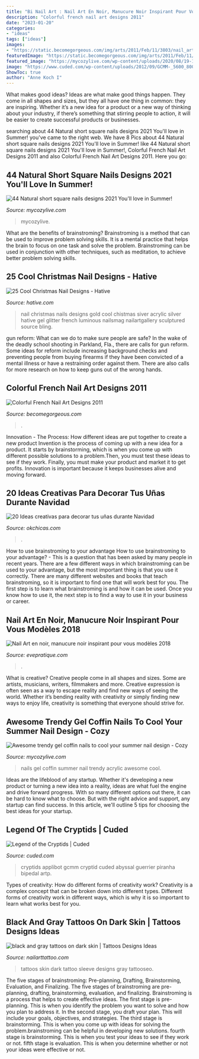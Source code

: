 ```yaml
---
title: "Bi Nail Art : Nail Art En Noir, Manucure Noir Inspirant Pour Vous Modèles 2018"
description: "Colorful french nail art designs 2011"
date: "2023-01-20"
categories:
- "ideas"
tags: ["ideas"]
images:
- "https://static.becomegorgeous.com/img/arts/2011/Feb/11/3803/nail_art_purple.jpg"
featuredImage: "https://static.becomegorgeous.com/img/arts/2011/Feb/11/3803/nail_art_purple.jpg"
featured_image: "https://mycozylive.com/wp-content/uploads/2020/08/19-1.jpg"
image: "https://www.cuded.com/wp-content/uploads/2012/09/GCMM-_5600_800.jpg"
ShowToc: true
author: "Anne Koch I"
---
```



What makes good ideas?
Ideas are what make good things happen. They come in all shapes and sizes, but they all have one thing in common: they are inspiring. Whether it’s a new idea for a product or a new way of thinking about your industry, if there’s something that stirring people to action, it will be easier to create successful products or businesses.

	

		
searching about 44 Natural short square nails designs 2021 You&#039;ll love in Summer! you've came to the right web. We have 8 Pics about 44 Natural short square nails designs 2021 You&#039;ll love in Summer! like 44 Natural short square nails designs 2021 You&#039;ll love in Summer!, Colorful French Nail Art Designs 2011 and also Colorful French Nail Art Designs 2011. Here you go:
		
    
## 44 Natural Short Square Nails Designs 2021 You&#039;ll Love In Summer!

<img loading=lazy src="https://mycozylive.com/wp-content/uploads/2021/04/4-14-683x1024.jpg" onerror="this.onerror=null;this.src='https://tse1.mm.bing.net/th?id=OIP.IZ6UKRMgyWlOo2yrd6A33gHaLG&amp;pid=15.1';" alt="44 Natural short square nails designs 2021 You&#039;ll love in Summer!">

_Source: mycozylive.com_

>mycozylive. 

	

What are the benefits of brainstroming?
Brainstroming is a method that can be used to improve problem solving skills. It is a mental practice that helps the brain to focus on one task and solve the problem. Brainstroming can be used in conjunction with other techniques, such as meditation, to achieve better problem solving skills.

    
## 25 Cool Christmas Nail Designs - Hative

<img loading=lazy src="https://hative.com/wp-content/uploads/2014/11/christmas-nail-designs/11-cool-christmas-nail-designs.jpg" onerror="this.onerror=null;this.src='https://tse3.mm.bing.net/th?id=OIP.KBlOtUi4yY1dvZbQf5Vj0QHaGp&amp;pid=15.1';" alt="25 Cool Christmas Nail Designs - Hative">

_Source: hative.com_

>nail christmas nails designs gold cool chistmas siver acrylic silver hative gel glitter french luminous nailsmag nailartgallery sculptured source bling. 

	

gun reform: What can we do to make sure people are safe?
In the wake of the deadly school shooting in Parkland, Fla., there are calls for gun reform. Some ideas for reform include increasing background checks and preventing people from buying firearms if they have been convicted of a mental illness or have a restraining order against them. There are also calls for more research on how to keep guns out of the wrong hands.

    
## Colorful French Nail Art Designs 2011

<img loading=lazy src="https://static.becomegorgeous.com/img/arts/2011/Feb/11/3803/nail_art_purple.jpg" onerror="this.onerror=null;this.src='https://tse2.mm.bing.net/th?id=OIP._wtyHR2iVogIq24vmYN6YAHaJ5&amp;pid=15.1';" alt="Colorful French Nail Art Designs 2011">

_Source: becomegorgeous.com_

>. 

	

Innovation - The Process: How different ideas are put together to create a new product
Invention is the process of coming up with a new idea for a product. It starts by brainstorming, which is when you come up with different possible solutions to a problem.Then, you must test these ideas to see if they work. Finally, you must make your product and market it to get profits. Innovation is important because it keeps businesses alive and moving forward.

    
## 20 Ideas Creativas Para Decorar Tus Uñas Durante Navidad

<img loading=lazy src="https://www.okchicas.com/wp-content/uploads/2015/12/Diseños-de-uñas-navideños-19.jpg" onerror="this.onerror=null;this.src='https://tse2.mm.bing.net/th?id=OIP.AuomM0dl9AaLXrSDvtBYTAHaKZ&amp;pid=15.1';" alt="20 Ideas creativas para decorar tus uñas durante Navidad">

_Source: okchicas.com_

>. 

	

How to use brainstroming to your advantage
How to use brainstroming to your advantage? - This is a question that has been asked by many people in recent years. There are a few different ways in which brainstroming can be used to your advantage, but the most important thing is that you use it correctly. There are many different websites and books that teach brainstroming, so it is important to find one that will work best for you. The first step is to learn what brainstroming is and how it can be used. Once you know how to use it, the next step is to find a way to use it in your business or career.

    
## Nail Art En Noir, Manucure Noir Inspirant Pour Vous Modèles 2018

<img loading=lazy src="https://evepratique.com/wp-content/uploads/2018/09/manucur-9.jpg" onerror="this.onerror=null;this.src='https://tse3.mm.bing.net/th?id=OIP.MCfeWVof3mVV6h9RfGgkvgHaJQ&amp;pid=15.1';" alt="Nail Art en noir, manucure noir inspirant pour vous modèles 2018">

_Source: evepratique.com_

>. 

	

What is creative?
Creative people come in all shapes and sizes. Some are artists, musicians, writers, filmmakers and more. Creative expression is often seen as a way to escape reality and find new ways of seeing the world. Whether it’s bending reality with creativity or simply finding new ways to enjoy life, creativity is something that everyone should strive for.

    
## Awesome Trendy Gel Coffin Nails To Cool Your Summer Nail Design - Cozy

<img loading=lazy src="https://mycozylive.com/wp-content/uploads/2020/08/19-1.jpg" onerror="this.onerror=null;this.src='https://tse4.mm.bing.net/th?id=OIP.O1-MF1qD2LScq-a6XvzrOQHaKS&amp;pid=15.1';" alt="Awesome trendy gel coffin nails to cool your summer nail design - Cozy">

_Source: mycozylive.com_

>nails gel coffin summer nail trendy acrylic awesome cool. 

	

Ideas are the lifeblood of any startup. Whether it's developing a new product or turning a new idea into a reality, ideas are what fuel the engine and drive forward progress. With so many different options out there, it can be hard to know what to choose. But with the right advice and support, any startup can find success. In this article, we'll outline 5 tips for choosing the best ideas for your startup.

    
## Legend Of The Cryptids | Cuded

<img loading=lazy src="https://www.cuded.com/wp-content/uploads/2012/09/GCMM-_5600_800.jpg" onerror="this.onerror=null;this.src='https://tse2.mm.bing.net/th?id=OIP.cteShoOHRZkL_rTqSMsKWgHaJ4&amp;pid=15.1';" alt="Legend of the Cryptids | Cuded">

_Source: cuded.com_

>cryptids applibot gcmm cryptid cuded abyssal guerrier piranha bipedal artp. 

	

Types of creativity: How do different forms of creativity work?
Creativity is a complex concept that can be broken down into different types. Different forms of creativity work in different ways, which is why it is so important to learn what works best for you.

    
## Black And Gray Tattoos On Dark Skin | Tattoos Designs Ideas

<img loading=lazy src="http://www.nailarttattoo.com/wp-content/uploads/2013/12/black-and-gray-tattoos-on-dark-skin.jpg" onerror="this.onerror=null;this.src='https://tse1.mm.bing.net/th?id=OIP.Ol2J20BMPkKFUaZ9CKuQpgHaLH&amp;pid=15.1';" alt="black and gray tattoos on dark skin | Tattoos Designs Ideas">

_Source: nailarttattoo.com_

>tattoos skin dark tattoo sleeve designs gray tattooseo. 

	

The five stages of brainstroming: Pre-planning, Drafting, Brainstorming, Evaluation, and Finalizing.
The five stages of brainstroming are pre-planning, drafting, brainstorming, evaluation, and finalizing. Brainstroming is a process that helps to create effective ideas. The first stage is pre-planning. This is when you identify the problem you want to solve and how you plan to address it. In the second stage, you draft your plan. This will include your goals, objectives, and strategies. The third stage is brainstorming. This is when you come up with ideas for solving the problem.brainstroming can be helpful in developing new solutions. fourth stage is brainstorming. This is when you test your ideas to see if they work or not. fifth stage is evaluation. This is when you determine whether or not your ideas were effective or not.

